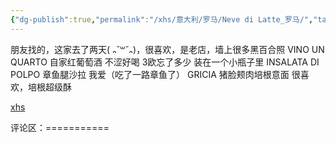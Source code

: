 ```yaml
---
{"dg-publish":true,"permalink":"/xhs/意大利/罗马/Neve di Latte_罗马/","tags":["rednote","罗马"],"created":"2025-03-17T21:50:45.532+08:00","updated":"2025-03-20T22:46:14.748+08:00"}
---
```


 

朋友找的，这家去了两天( ᎔˘꒳˘᎔)，很喜欢，是老店，墙上很多黑百合照
VINO UN QUARTO 自家红葡萄酒 不涩好喝 3欧忘了多少 装在一个小瓶子里
INSALATA DI POLPO 章鱼腿沙拉 我爱（吃了一路章鱼了）
GRICIA 猪脸颊肉培根意面 很喜欢，培根超级酥

[xhs](https://www.xiaohongshu.com/explore/652f1774000000001c015b1c?xsec_token=ABV5u2gs5qv0-UK33zqVjMJm-aH13plodOhgg8FLHL7sM=&xsec_source=pc_user)

评论区：===========

